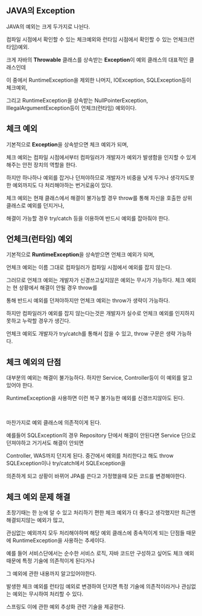 
## JAVA의 Exception  

JAVA의 예외는 크게 두가지로 나뉜다.

컴파일 시점에서 확인할 수 있는 체크예외와 런타임 시점에서 확인할 수 있는 언체크(런타임)예외.

크게 자바의 **Throwable** 클래스를 상속받는 **Exception**이 예외 클래스의 대표적인 클래스인데 

이 중에서 RuntimeException을 제외한 나머지, IOException, SQLException등이 체크예외,

그리고 RuntimeException을 상속받는 NullPointerException, IllegalArgumentException등이 언체크(런타임) 예외이다.


## 체크 예외

기본적으로 **Exception**을 상속받으면 체크 예외가 되며, 

체크 예외는 컴파일 시점에서부터 컴파일러가 개발자가 예외가 발생함을 인지할 수 있게해주는 안전 장치의 역할을 한다.

하지만 하나하나 예외를 잡거나 던져야하므로 개발자가 비중을 낮게 두거나 생각지도못한 예외까지도 다 처리해야하는 번거로움이 있다.

체크 예외는 현재 클래스에서 해결이 불가능할 경우 throw를 통해 자신을 호출한 상위 클래스로 예외를 던지거나, 

해결이 가능할 경우 try/catch 등을 이용하여 반드시 예외를 잡아줘야 한다.


## 언체크(런타임) 예외

기본적으로 **RuntimeException**을 상속받으면 언체크 예외가 되며,

언체크 예외는 이름 그대로 컴파일러가 컴파일 시점에서 예외를 잡지 않는다.

그러므로 언체크 예외는 개발자가 신경쓰고싶지않은 예외는 무시가 가능하다. 체크 예외는 현 상황에서 해결이 안될 경우 throw를 

통해 반드시 예외를 던져야하지만 언체크 예외는 throw가 생략이 가능하다. 

하지만 컴파일러가 예외를 잡지 않는다는것은 개발자가 실수로 언체크 예외를 인지하지 못하고 누락할 경우가 생긴다.

언체크 예외도 개발자가 try/catch를 통해서 잡을 수 있고, throw 구문은 생략 가능하다.


## 체크 예외의 단점

대부분의 예외는 해결이 불가능하다. 하지만 Service, Controller등이 이 예외를 알고있어야 한다.

RuntimeException을 사용하면 이런 복구 불가능한 예외를 신경쓰지않아도 된다.

<br>

마찬가지로 예외 클래스에 의존적이게 된다.

예를들어 SQLException의 경우 Repository 단에서 해결이 안된다면 Service 단으로 던져야하고 거기서도 해결이 안되면 

Controller, WAS까지 던지게 된다. 중간에서 예외를 처리한다고 해도 throw SQLException이나 try/catch에서 SQLException을 

의존하게 되고 상황이 바뀌어 JPA를 쓴다고 가정했을때 모든 코드를 변경해야한다.


## 체크 예외 문제 해결

초창기때는 한 눈에 알 수 있고 처리하기 편한 체크 예외가 더 좋다고 생각했지만 최근엔 해결되지않는 예외가 많고, 

관심없는 예외까지 모두 처리해야하며 해당 예외 클래스에 종속적이게 되는 단점들 때문에 RuntimeException을 사용하는 추세이다.

예를 들어 서비스단에서는 순수한 서비스 로직, 자바 코드만 구성하고 싶어도 체크 예외때문에 특정 기술에 의존적이게 된다거나

그 예외에 관한 내용까지 알고있어야한다. 

발생한 체크 예외를 런타임 예외로 변경하여 던지면 특정 기술에 의존적이라거나 관심없는 예외는 무시하여 처리할 수 있다.

스프링도 이에 관한 예외 추상화 관련 기술을 제공한다.







